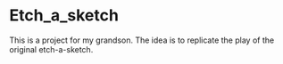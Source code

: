 # Etch_a_sketch
This is a project for my grandson.  The idea is to replicate the play of the original etch-a-sketch.
